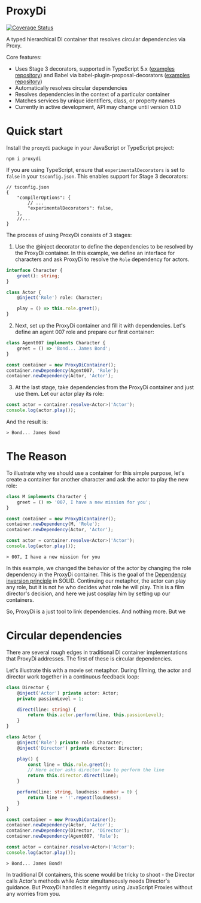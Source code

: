 # ProxyDi

[![Coverage Status](https://coveralls.io/repos/github/proxy-di/proxydi/badge.svg?branch=main)](https://coveralls.io/github/proxy-di/proxydi?branch=main&v=0.0.5)

A typed hierarchical DI container that resolves circular dependencies via Proxy.

Core features:

- Uses Stage 3 decorators, supported in TypeScript 5.x ([examples repository](https://github.com/proxy-di/node-ts-examples)) and Babel via babel-plugin-proposal-decorators ([examples repository](https://github.com/proxy-di/node-babel-examples))
- Automatically resolves circular dependencies
- Resolves dependencies in the context of a particular container
- Matches services by unique identifiers, class, or property names
- Currently in active development, API may change until version 0.1.0

# Quick start

Install the `proxydi` package in your JavaScript or TypeScript project:

```shell
npm i proxydi
```

If you are using TypeScript, ensure that `experimentalDecorators` is set to `false` in your `tsconfig.json`. This enables support for Stage 3 decorators:

```jsonc
// tsconfig.json
{
    "compilerOptions": {
        // ...
        "experimentalDecorators": false,
    },
    //...
}
```

The process of using ProxyDi consists of 3 stages:

1. Use the @inject decorator to define the dependencies to be resolved by the ProxyDi container. In this example, we define an interface for characters and ask ProxyDi to resolve the `Role` dependency for actors.

```typescript
interface Character {
    greet(): string;
}

class Actor {
    @inject('Role') role: Character;

    play = () => this.role.greet();
}
```

2. Next, set up the ProxyDi container and fill it with dependencies. Let's define an agent 007 role and prepare our first container:

```typescript
class Agent007 implements Character {
    greet = () => 'Bond... James Bond';
}

const container = new ProxyDiContainer();
container.newDependency(Agent007, 'Role');
container.newDependency(Actor, 'Actor');
```

3. At the last stage, take dependencies from the ProxyDi container and just use them. Let our actor play its role:

```typescript
const actor = container.resolve<Actor>('Actor');
console.log(actor.play());
```

And the result is:

```shell
> Bond... James Bond
```

# The Reason

To illustrate why we should use a container for this simple purpose, let's create a container for another character and ask the actor to play the new role:

```typescript
class M implements Character {
    greet = () => '007, I have a new mission for you';
}

const container = new ProxyDiContainer();
container.newDependency(M, 'Role');
container.newDependency(Actor, 'Actor');

const actor = container.resolve<Actor>('Actor');
console.log(actor.play());
```

```shell
> 007, I have a new mission for you
```

In this example, we changed the behavior of the actor by changing the role dependency in the ProxyDi container. This is the goal of the [Dependency inversion principle](https://en.wikipedia.org/wiki/Dependency_inversion_principle) in SOLID. Continuing our metaphor, the actor can play any role, but it is not he who decides what role he will play. This is a film director's decision, and here we just cosplay him by setting up our containers.

So, ProxyDi is a just tool to link dependencies. And nothing more. But we

# Сircular dependencies

There are several rough edges in traditional DI container implementations that ProxyDi addresses. The first of these is circular dependencies.

Let's illustrate this with a movie set metaphor. During filming, the actor and director work together in a continuous feedback loop:

```typescript
class Director {
    @inject('Actor') private actor: Actor;
    private passionLevel = 1;

    direct(line: string) {
        return this.actor.perform(line, this.passionLevel);
    }
}

class Actor {
    @inject('Role') private role: Character;
    @inject('Director') private director: Director;

    play() {
        const line = this.role.greet();
        // Here actor asks director how to perform the line
        return this.director.direct(line);
    }

    perform(line: string, loudness: number = 0) {
        return line + '!'.repeat(loudness);
    }
}

const container = new ProxyDiContainer();
container.newDependency(Actor, 'Actor');
container.newDependency(Director, 'Director');
container.newDependency(Agent007, 'Role');

const actor = container.resolve<Actor>('Actor');
console.log(actor.play());
```

```shell
> Bond... James Bond!
```

In traditional DI containers, this scene would be tricky to shoot - the Director calls Actor's methods while Actor simultaneously needs Director's guidance. But ProxyDi handles it elegantly using JavaScript Proxies without any worries from you.

